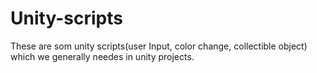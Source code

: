 # Unity-scripts
These are som unity scripts(user Input, color change, collectible object) which we generally needes in unity projects.
